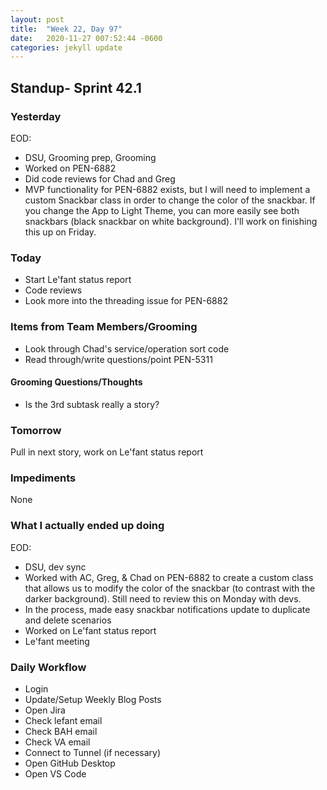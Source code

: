 ```yaml
---
layout: post
title:  "Week 22, Day 97"
date:   2020-11-27 007:52:44 -0600
categories: jekyll update
---
```


## Standup- Sprint 42.1
  
### Yesterday
EOD:
* DSU, Grooming prep, Grooming
* Worked on PEN-6882
* Did code reviews for Chad and Greg
* MVP functionality for PEN-6882 exists, but I will need to implement a custom Snackbar class in order to change the color of the snackbar. If you change the App to Light Theme, you can more easily see both snackbars (black snackbar on white background). I'll work on finishing this up on Friday.

### Today
* Start Le'fant status report
* Code reviews
* Look more into the threading issue for PEN-6882
### Items from Team Members/Grooming
* Look through Chad's service/operation sort code
* Read through/write questions/point PEN-5311

#### Grooming Questions/Thoughts
* Is the 3rd subtask really a story?

### Tomorrow
Pull in next story, work on Le'fant status report 
### Impediments
None
### What I actually ended up doing
EOD: 
* DSU, dev sync
* Worked with AC, Greg, & Chad on PEN-6882 to create a custom class that allows us to modify the color of the snackbar (to contrast with the darker background). Still need to review this on Monday with devs.
* In the process, made easy snackbar notifications update to duplicate and delete scenarios
* Worked on Le'fant status report
* Le'fant meeting

### Daily Workflow
* Login
* Update/Setup Weekly Blog Posts
* Open Jira
* Check lefant email
* Check BAH email
* Check VA email
* Connect to Tunnel (if necessary)
* Open GitHub Desktop
* Open VS Code

